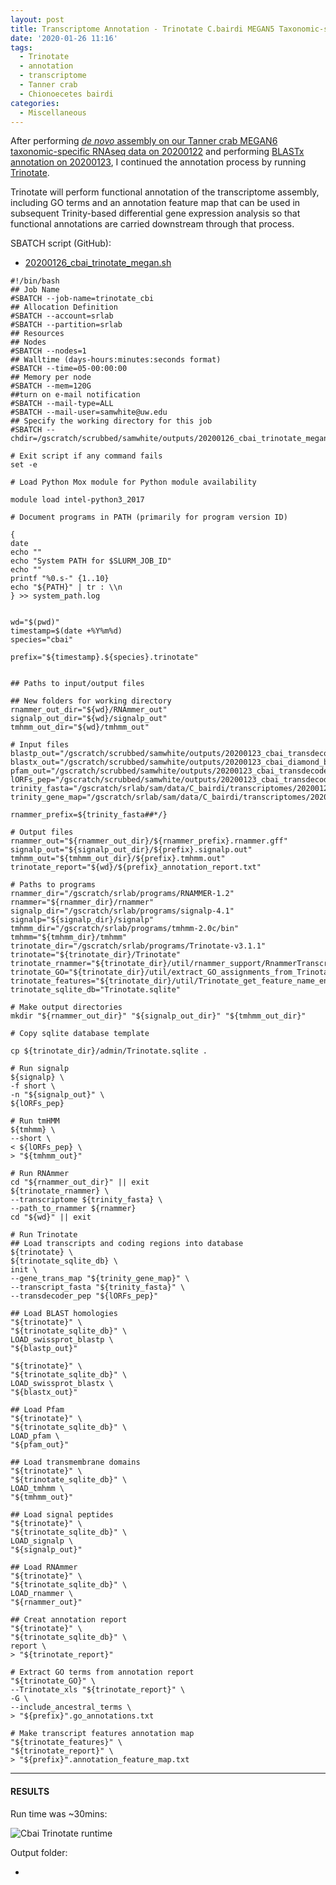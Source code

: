 ```yaml
---
layout: post
title: Transcriptome Annotation - Trinotate C.bairdi MEGAN5 Taxonomic-specific Trinity Assembly on Mox
date: '2020-01-26 11:16'
tags:
  - Trinotate
  - annotation
  - transcriptome
  - Tanner crab
  - Chionoecetes bairdi
categories:
  - Miscellaneous
---
```

After performing [_de novo_ assembly on our Tanner crab MEGAN6 taxonomic-specific RNAseq data on 20200122](https://robertslab.github.io/sams-notebook/2020/01/22/Transcriptome-Assembly-C.bairdi-with-MEGAN6-Taxonomy-specific-Reads-with-Trinity-on-Mox.html) and performing [BLASTx annotation on 20200123](https://robertslab.github.io/sams-notebook/2020/01/23/Transcriptome-Annotation-C.bairdi-MEGAN-Trinity-Assembly-Using-DIAMOND-BLASTx-on-Mox.html), I continued the annotation process by running [Trinotate](https://github.com/Trinotate/Trinotate.github.io/wiki).

Trinotate will perform functional annotation of the transcriptome assembly, including GO terms and an annotation feature map that can be used in subsequent Trinity-based differential gene expression analysis so that functional annotations are carried downstream through that process.

SBATCH script (GitHub):

- [20200126_cbai_trinotate_megan.sh](https://github.com/RobertsLab/sams-notebook/blob/master/sbatch_scripts/20200126_cbai_trinotate_megan.sh)

```shell
#!/bin/bash
## Job Name
#SBATCH --job-name=trinotate_cbi
## Allocation Definition
#SBATCH --account=srlab
#SBATCH --partition=srlab
## Resources
## Nodes
#SBATCH --nodes=1
## Walltime (days-hours:minutes:seconds format)
#SBATCH --time=05-00:00:00
## Memory per node
#SBATCH --mem=120G
##turn on e-mail notification
#SBATCH --mail-type=ALL
#SBATCH --mail-user=samwhite@uw.edu
## Specify the working directory for this job
#SBATCH --chdir=/gscratch/scrubbed/samwhite/outputs/20200126_cbai_trinotate_megan

# Exit script if any command fails
set -e

# Load Python Mox module for Python module availability

module load intel-python3_2017

# Document programs in PATH (primarily for program version ID)

{
date
echo ""
echo "System PATH for $SLURM_JOB_ID"
echo ""
printf "%0.s-" {1..10}
echo "${PATH}" | tr : \\n
} >> system_path.log


wd="$(pwd)"
timestamp=$(date +%Y%m%d)
species="cbai"

prefix="${timestamp}.${species}.trinotate"


## Paths to input/output files

## New folders for working directory
rnammer_out_dir="${wd}/RNAmmer_out"
signalp_out_dir="${wd}/signalp_out"
tmhmm_out_dir="${wd}/tmhmm_out"

# Input files
blastp_out="/gscratch/scrubbed/samwhite/outputs/20200123_cbai_transdecoder_megan/blastp_out/20200123.cbai.blastp.outfmt6"
blastx_out="/gscratch/scrubbed/samwhite/outputs/20200123_cbai_diamond_blastx_megan/20200122.C_bairdi.megan.Trinity.blastx.outfmt6"
pfam_out="/gscratch/scrubbed/samwhite/outputs/20200123_cbai_transdecoder_megan/pfam_out/20200123.cbai.pfam.domtblout"
lORFs_pep="/gscratch/scrubbed/samwhite/outputs/20200123_cbai_transdecoder_megan/20200122.C_bairdi.megan.Trinity.fasta.transdecoder_dir/longest_orfs.pep"
trinity_fasta="/gscratch/srlab/sam/data/C_bairdi/transcriptomes/20200122.C_bairdi.megan.Trinity.fasta"
trinity_gene_map="/gscratch/srlab/sam/data/C_bairdi/transcriptomes/20200122.C_bairdi.megan.Trinity.fasta.gene_trans_map"

rnammer_prefix=${trinity_fasta##*/}

# Output files
rnammer_out="${rnammer_out_dir}/${rnammer_prefix}.rnammer.gff"
signalp_out="${signalp_out_dir}/${prefix}.signalp.out"
tmhmm_out="${tmhmm_out_dir}/${prefix}.tmhmm.out"
trinotate_report="${wd}/${prefix}_annotation_report.txt"

# Paths to programs
rnammer_dir="/gscratch/srlab/programs/RNAMMER-1.2"
rnammer="${rnammer_dir}/rnammer"
signalp_dir="/gscratch/srlab/programs/signalp-4.1"
signalp="${signalp_dir}/signalp"
tmhmm_dir="/gscratch/srlab/programs/tmhmm-2.0c/bin"
tmhmm="${tmhmm_dir}/tmhmm"
trinotate_dir="/gscratch/srlab/programs/Trinotate-v3.1.1"
trinotate="${trinotate_dir}/Trinotate"
trinotate_rnammer="${trinotate_dir}/util/rnammer_support/RnammerTranscriptome.pl"
trinotate_GO="${trinotate_dir}/util/extract_GO_assignments_from_Trinotate_xls.pl"
trinotate_features="${trinotate_dir}/util/Trinotate_get_feature_name_encoding_attributes.pl"
trinotate_sqlite_db="Trinotate.sqlite"

# Make output directories
mkdir "${rnammer_out_dir}" "${signalp_out_dir}" "${tmhmm_out_dir}"

# Copy sqlite database template

cp ${trinotate_dir}/admin/Trinotate.sqlite .

# Run signalp
${signalp} \
-f short \
-n "${signalp_out}" \
${lORFs_pep}

# Run tmHMM
${tmhmm} \
--short \
< ${lORFs_pep} \
> "${tmhmm_out}"

# Run RNAmmer
cd "${rnammer_out_dir}" || exit
${trinotate_rnammer} \
--transcriptome ${trinity_fasta} \
--path_to_rnammer ${rnammer}
cd "${wd}" || exit

# Run Trinotate
## Load transcripts and coding regions into database
${trinotate} \
${trinotate_sqlite_db} \
init \
--gene_trans_map "${trinity_gene_map}" \
--transcript_fasta "${trinity_fasta}" \
--transdecoder_pep "${lORFs_pep}"

## Load BLAST homologies
"${trinotate}" \
"${trinotate_sqlite_db}" \
LOAD_swissprot_blastp \
"${blastp_out}"

"${trinotate}" \
"${trinotate_sqlite_db}" \
LOAD_swissprot_blastx \
"${blastx_out}"

## Load Pfam
"${trinotate}" \
"${trinotate_sqlite_db}" \
LOAD_pfam \
"${pfam_out}"

## Load transmembrane domains
"${trinotate}" \
"${trinotate_sqlite_db}" \
LOAD_tmhmm \
"${tmhmm_out}"

## Load signal peptides
"${trinotate}" \
"${trinotate_sqlite_db}" \
LOAD_signalp \
"${signalp_out}"

## Load RNAmmer
"${trinotate}" \
"${trinotate_sqlite_db}" \
LOAD_rnammer \
"${rnammer_out}"

## Creat annotation report
"${trinotate}" \
"${trinotate_sqlite_db}" \
report \
> "${trinotate_report}"

# Extract GO terms from annotation report
"${trinotate_GO}" \
--Trinotate_xls "${trinotate_report}" \
-G \
--include_ancestral_terms \
> "${prefix}".go_annotations.txt

# Make transcript features annotation map
"${trinotate_features}" \
"${trinotate_report}" \
> "${prefix}".annotation_feature_map.txt
```


---

#### RESULTS

Run time was ~30mins:

![Cbai Trinotate runtime](https://github.com/RobertsLab/sams-notebook/blob/master/images/screencaps/20200126_cbai_trinotate_megan_runtime.png?raw=true)

Output folder:

- []()

